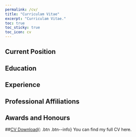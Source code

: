 ```yaml
---
permalink: /cv/
title: "Curriculam Vitae"
excerpt: "Curriculam Vitae."
toc: true
toc_sticky: true
toc_icon: cv
---
```

## Current Position

## Education

## Experience

## Professional Affiliations

## Awards and Honours

##[CV Download](/assets/cv.pdf){: .btn .btn--info} 
You can find my full CV here.
